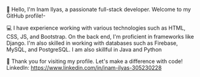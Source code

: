  👋 Hello, I'm Inam Ilyas, a passionate full-stack developer. Welcome to my GitHub profile!-

 
💻 I have experience working with various technologies such as HTML, CSS, JS, and Bootstrap. On the back end, I'm proficient in frameworks like Django. I'm also skilled in working with databases such as Firebase, MySQL, and PostgreSQL. I am also skillful in Java and Python

🌟 Thank you for visiting my profile. Let's make a difference with code!
 LinkedIn: https://www.linkedin.com/in/inam-ilyas-305230228


<!---
inaamilyas/inaamilyas is a ✨ special ✨ repository because its `README.md` (this file) appears on your GitHub profile.
You can click the Preview link to take a look at your changes.
--->
